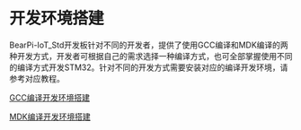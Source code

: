 # 开发环境搭建

BearPi-IoT_Std开发板针对不同的开发者，提供了使用GCC编译和MDK编译的两种开发方式，开发者可根据自己的需求选择一种编译方式，也可全部掌握使用不同的编译方式开发STM32。针对不同的开发方式需要安装对应的编译开发环境，请参考对应教程。

[GCC编译开发环境搭建](GCC编译开发环境搭建.md)

[MDK编译开发环境搭建](MDK编译开发环境搭建.md)